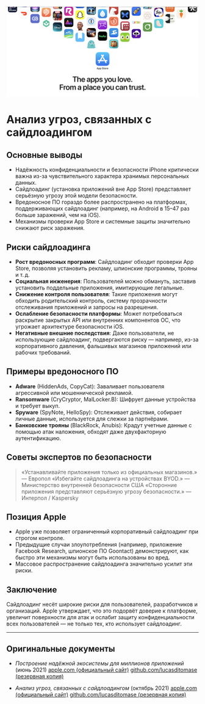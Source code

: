 ![Banner](../assets/banner.png)

# Анализ угроз, связанных с сайдлоадингом

## Основные выводы

- Надёжность конфиденциальности и безопасности iPhone критически важна из-за чувствительного характера хранимых персональных данных.
- Сайдлоадинг (установка приложений вне App Store) представляет серьёзную угрозу этой модели безопасности.
- Вредоносное ПО гораздо более распространено на платформах, поддерживающих сайдлоадинг (например, на Android в 15–47 раз больше заражений, чем на iOS).
- Механизмы проверки App Store и системные защиты значительно снижают риск заражения.

## Риски сайдлоадинга

- **Рост вредоносных программ**: Сайдлоадинг обходит проверки App Store, позволяя установить рекламу, шпионские программы, трояны и т. д.
- **Социальная инженерия**: Пользователей можно обмануть, заставив установить поддельные приложения, имитирующие легальные.
- **Снижение контроля пользователя**: Такие приложения могут обходить родительский контроль, систему прозрачности отслеживания приложений и запросы на разрешения.
- **Ослабление безопасности платформы**: Может потребоваться раскрытие закрытых API или внутренних компонентов ОС, что угрожает архитектуре безопасности iOS.
- **Негативные внешние последствия**: Даже пользователи, не использующие сайдлоадинг, подвергаются риску — например, из-за корпоративного давления, фальшивых магазинов приложений или рабочих требований.

## Примеры вредоносного ПО

- **Adware** (HiddenAds, CopyCat): Заваливает пользователя агрессивной или мошеннической рекламой.
- **Ransomware** (CryCryptor, MalLocker.B): Шифрует данные устройства и требует выкуп.
- **Spyware** (SpyNote, HelloSpy): Отслеживает действия, собирает личные данные, используется для слежки за партнёрами.
- **Банковские трояны** (BlackRock, Anubis): Крадут учетные данные с помощью атак наложения, обходят даже двухфакторную аутентификацию.

## Советы экспертов по безопасности

> «Устанавливайте приложения только из официальных магазинов.» — Европол
> «Избегайте сайдлоадинга на устройствах BYOD.» — Министерство внутренней безопасности США
> «Сторонние приложения представляют серьёзную угрозу безопасности.» — Интерпол / Kaspersky

## Позиция Apple

- Apple уже позволяет ограниченный корпоративный сайдлоадинг при строгом контроле.
- Предыдущие случаи злоупотребления (например, приложение Facebook Research, шпионское ПО Goontact) демонстрируют, как быстро эти механизмы могут быть использованы во вред.
- Массовое распространение сайдлоадинга значительно усилит эти риски.

## Заключение

Сайдлоадинг несёт широкие риски для пользователей, разработчиков и организаций. Apple утверждает, что это подорвёт доверие к платформе, увеличит поверхности для атак и ослабит защиту конфиденциальности всех пользователей — не только тех, кто использует сайдлоадинг.

---

## Оригинальные документы

- *Построение надёжной экосистемы для миллионов приложений* (июнь 2021)
  [apple.com (официальный сайт)](https://www.apple.com/privacy/docs/Building_a_Trusted_Ecosystem_for_Millions_of_Apps.pdf)
  [github.com/lucasditomase (резервная копия)](https://github.com/lucasditomase/app-restrictions/blob/main/summary.pdf)

- *Анализ угроз, связанных с сайдлоадингом* (октябрь 2021)
  [apple.com (официальный сайт)](https://www.apple.com/privacy/docs/Building_a_Trusted_Ecosystem_for_Millions_of_Apps_A_Threat_Analysis_of_Sideloading.pdf)
  [github.com/lucasditomase (резервная копия)](https://github.com/lucasditomase/app-restrictions/blob/main/threat-analysis.pdf)
